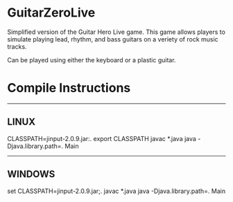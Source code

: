# GuitarZeroLive
Simplified version of the Guitar Hero Live game. This game allows players to simulate playing lead, rhythm, and bass guitars on a veriety of rock music tracks. 

Can be played using either the keyboard or a plastic guitar.


# Compile Instructions

-----------------
LINUX
-----------------
CLASSPATH=jinput-2.0.9.jar:.
export CLASSPATH
javac *.java
java -Djava.library.path=. Main

--------------------------
WINDOWS
--------------------------
set CLASSPATH=jinput-2.0.9.jar;.
javac *.java
java -Djava.library.path=. Main
